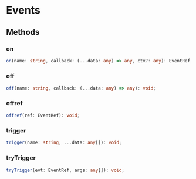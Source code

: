 # Events



## Methods

### on

```ts
on(name: string, callback: (...data: any) => any, ctx?: any): EventRef;
```



### off

```ts
off(name: string, callback: (...data: any) => any): void;
```



### offref

```ts
offref(ref: EventRef): void;
```



### trigger

```ts
trigger(name: string, ...data: any[]): void;
```



### tryTrigger

```ts
tryTrigger(evt: EventRef, args: any[]): void;
```



